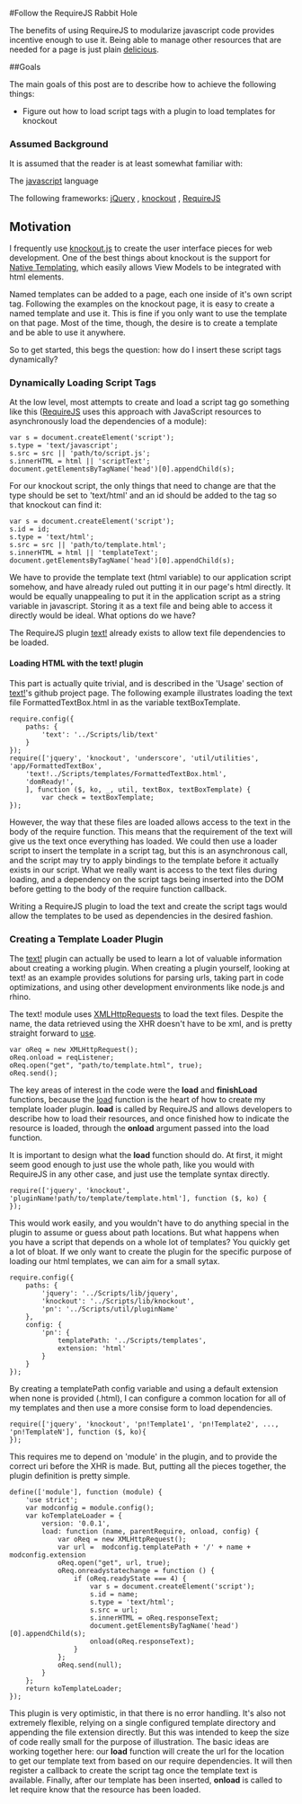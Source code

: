 #Follow the RequireJS Rabbit Hole

The benefits of using RequireJS to modularize javascript code provides incentive enough to use it. Being able to manage other resources that are needed for a page is just plain [delicious](http://www.hulu.com/watch/19178).


##Goals

The main goals of this post are to describe how to achieve the following things:

* Figure out how to load script tags with a plugin to load templates for knockout

### Assumed Background

It is assumed that the reader is at least somewhat familiar with:

The [javascript][js] language

The following frameworks: [jQuery][jq] , [knockout][ko] , [RequireJS][require]

   [ko]: http://knockoutjs.com "Knockout home page"
   [jq]: http://jquery.com/ "jQuery home page"
   [js]: https://developer.mozilla.org/en-US/docs/Web/JavaScript "MDN JavaScript page"	
   [require]: http://requirejs.org/ "RequireJS home page"

## Motivation

I frequently use [knockout.js][ko] to create the user interface pieces for web development.
One of the best things about knockout is the support for [Native Templating][koNativeTemplating],
which easily allows View Models to be integrated with html elements.

Named templates can be added to a page, each one inside of it's own script tag. Following the examples on the knockout page, it is easy to create a named template and use it. This is fine if you only want to use the template on that page. Most of the time, though, the desire is to create a template and be able to use it anywhere.

So to get started, this begs the question: how do I insert these script tags dynamically?

   [ko]: http://knockoutjs.com "Knockout home page"
   [koNativeTemplating]: http://knockoutjs.com/documentation/template-binding.html "Knockout template binding"
   [jq]: http://jquery.com/ "jQuery home page"
   [js]: https://developer.mozilla.org/en-US/docs/Web/JavaScript "MDN JavaScript page"	
   [require]: http://requirejs.org/ "RequireJS home page"

### Dynamically Loading Script Tags

At the low level, most attempts to create and load a script tag go something like this
([RequireJS](http://requirejs.org/docs/why.html#8) uses this approach with JavaScript resources to asynchronously load the dependencies of a module):

	var s = document.createElement('script');
	s.type = 'text/javascript';
	s.src = src || 'path/to/script.js';
	s.innerHTML = html || 'scriptText';
	document.getElementsByTagName('head')[0].appendChild(s);

For our knockout script, the only things that need to change are that the type should be set to 'text/html' and an id should be added to the tag so that knockout can find it:

	var s = document.createElement('script');
	s.id = id;
	s.type = 'text/html';
	s.src = src || 'path/to/template.html';
	s.innerHTML = html || 'templateText';
	document.getElementsByTagName('head')[0].appendChild(s);	

We have to provide the template text (html variable) to our application script somehow, and have already ruled out putting it in our page's html directly. It would be equally unappealing to put it in the application script as a string variable in javascript. Storing it as a text file and being able to access it directly would be ideal. What options do we have?

The RequireJS plugin [text!](http://requirejs.org/docs/api.html#text) already exists to allow text file dependencies to be loaded.

#### Loading HTML with the text! plugin

This part is actually quite trivial, and is described in the 'Usage' section of [text!](https://github.com/requirejs/text)'s github project page. The following example illustrates loading the text file FormattedTextBox.html in as the variable textBoxTemplate.

	require.config({
		paths: {
			'text': '../Scripts/lib/text'
		}
	});
	require(['jquery', 'knockout', 'underscore', 'util/utilities', 'app/FormattedTextBox',
		'text!../Scripts/templates/FormattedTextBox.html',
		'domReady!',
		], function ($, ko, _, util, textBox, textBoxTemplate) {
			var check = textBoxTemplate;
	});
	
However, the way that these files are loaded allows access to the text in the body of the require function. This means that the requirement of the text will give us the text once everything has loaded. We could then use a loader script to insert the template in a script tag, but this is an asynchronous call, and the script may try to apply bindings to the template before it actually exists in our script.
What we really want is access to the text files during loading, and a dependency on the script tags being inserted into the DOM before getting to the body of the require function callback.

Writing a RequireJS plugin to load the text and create the script tags would allow the templates to be used as dependencies in the desired fashion.

### Creating a Template Loader Plugin

The [text!](https://github.com/requirejs/text/blob/master/text.js) plugin can actually be used to learn a lot of valuable information about creating a working plugin. When creating a plugin yourself, looking at text! as an example provides solutions for parsing urls, taking part in code optimizations, and using other development environments like node.js and rhino.

The text! module uses [XMLHttpRequests](https://developer.mozilla.org/en-US/docs/Web/API/XMLHttpRequest) to load the text files. Despite the name, the data retrieved using the XHR doesn't have to be xml, and is pretty straight forward to [use](https://developer.mozilla.org/en-US/docs/Web/API/XMLHttpRequest/Using_XMLHttpRequest?redirectlocale=en-US&redirectslug=DOM%2FXMLHttpRequest%2FUsing_XMLHttpRequest). 

	var oReq = new XMLHttpRequest();
	oReq.onload = reqListener;
	oReq.open("get", "path/to/template.html", true);
	oReq.send();

The key areas of interest in the code were the **load** and **finishLoad** functions, because the [load](http://requirejs.org/docs/plugins.html#apiload) function is the heart of how to create my template loader plugin. **load** is called by RequireJS and allows developers to describe how to load their resources, and once finished how to indicate the resource is loaded, through the **onload** argument passed into the load function.

It is important to design what the **load** function should do. At first, it might seem good enough to just use the whole path, like you would with RequireJS in any other case, and just use the template syntax directly.

	require(['jquery', 'knockout', 'pluginName!path/to/template/template.html'], function ($, ko) {
	});

This would work easily, and you wouldn't have to do anything special in the plugin to assume or guess about path locations. But what happens when you have a script that depends on a whole lot of templates? You quickly get a lot of bloat. If we only want to create the plugin for the specific purpose of loading our html templates, we can aim for a small sytax.

	require.config({
		paths: {
			'jquery': '../Scripts/lib/jquery',
			'knockout': '../Scripts/lib/knockout',
			'pn': '../Scripts/util/pluginName'
		},
		config: {
			'pn': {
				templatePath: '../Scripts/templates',
				extension: 'html'
			}
		}
	});
	
By creating a templatePath config variable and using a default extension when none is provided (.html), I can configure a common location for all of my templates and then use a more consise form to load dependencies.
	
	require(['jquery', 'knockout', 'pn!Template1', 'pn!Template2', ..., 'pn!TemplateN'], function ($, ko){
	});

This requires me to depend on 'module' in the plugin, and to provide the correct uri before the XHR is made. But, putting all the pieces together, the plugin definition is pretty simple.

	define(['module'], function (module) {
		'use strict';
		var modconfig = module.config();
		var koTemplateLoader = {
			version: '0.0.1',
			load: function (name, parentRequire, onload, config) {
				var oReq = new XMLHttpRequest();
				var url =  modconfig.templatePath + '/' + name + modconfig.extension
				oReq.open("get", url, true);
				oReq.onreadystatechange = function () {
					if (oReq.readyState === 4) {
						var s = document.createElement('script');
						s.id = name;
						s.type = 'text/html';
						s.src = url;
						s.innerHTML = oReq.responseText;
						document.getElementsByTagName('head')[0].appendChild(s);
						onload(oReq.responseText);
					}
				};
				oReq.send(null);
			}
		};
		return koTemplateLoader;
	});

This plugin is very optimistic, in that there is no error handling. It's also not extremely flexible, relying on a single configured template directory and appending the file extension directly. But this was intended to keep the size of code really small for the purpose of illustration. The basic ideas are working together here: our **load** function will create the url for the location to get our template text from based on our require dependencies. It will then register a callback to create the script tag once the template text is available. Finally, after our template has been inserted, **onload** is called to let require know that the resource has been loaded. 
